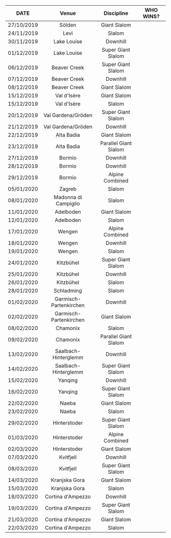 |          DATE          |         Venue          |       Discipline       |        WHO WINS?       |
|:----------------------:|:----------------------:|:----------------------:|:----------------------:|
| 27/10/2019             | Sölden                 | Giant Slalom           |                        |
| 24/11/2019             | Levi                   | Slalom                 |                        |
| 30/11/2019             | Lake Louise            | Downhill               |                        |
| 01/12/2019             | Lake Louise            | Super Giant Slalom     |                        |
| 06/12/2019             | Beaver Creek           | Super Giant Slalom     |                        |
| 07/12/2019             | Beaver Creek           | Downhill               |                        |
| 08/12/2019             | Beaver Creek           | Giant Slalom           |                        |
| 15/12/2019             | Val d'Isère            | Giant Slalom           |                        |
| 15/12/2019             | Val d'Isère            | Slalom                 |                        |
| 20/12/2019             | Val Gardena/Gröden     | Super Giant Slalom     |                        |
| 21/12/2019             | Val Gardena/Gröden     | Downhill               |                        |
| 22/12/2019             | Alta Badia             | Giant Slalom           |                        |
| 23/12/2019             | Alta Badia             | Parallel Giant Slalom  |                        |
| 27/12/2019             | Bormio                 | Downhill               |                        |
| 28/12/2019             | Bormio                 | Downhill               |                        |
| 29/12/2019             | Bormio                 | Alpine Combined        |                        |
| 05/01/2020             | Zagreb                 | Slalom                 |                        |
| 08/01/2020             | Madonna di Campiglio   | Slalom                 |                        |
| 11/01/2020             | Adelboden              | Giant Slalom           |                        |
| 12/01/2020             | Adelboden              | Slalom                 |                        |
| 17/01/2020             | Wengen                 | Alpine Combined        |                        |
| 18/01/2020             | Wengen                 | Downhill               |                        |
| 19/01/2020             | Wengen                 | Slalom                 |                        |
| 24/01/2020             | Kitzbühel              | Super Giant Slalom     |                        |
| 25/01/2020             | Kitzbühel              | Downhill               |                        |
| 26/01/2020             | Kitzbühel              | Slalom                 |                        |
| 28/01/2020             | Schladming             | Slalom                 |                        |
| 01/02/2020             | Garmisch-Partenkirchen | Downhill               |                        |
| 02/02/2020             | Garmisch-Partenkirchen | Giant Slalom           |                        |
| 08/02/2020             | Chamonix               | Slalom                 |                        |
| 09/02/2020             | Chamonix               | Parallel Giant Slalom  |                        |
| 13/02/2020             | Saalbach-Hinterglemm   | Downhill               |                        |
| 14/02/2020             | Saalbach-Hinterglemm   | Super Giant Slalom     |                        |
| 15/02/2020             | Yanqing                | Downhill               |                        |
| 16/02/2020             | Yanqing                | Super Giant Slalom     |                        |
| 22/02/2020             | Naeba                  | Giant Slalom           |                        |
| 23/02/2020             | Naeba                  | Slalom                 |                        |
| 29/02/2020             | Hinterstoder           | Super Giant Slalom     |                        |
| 01/03/2020             | Hinterstoder           | Alpine Combined        |                        |
| 02/03/2020             | Hinterstoder           | Giant Slalom           |                        |
| 07/03/2020             | Kvitfjell              | Downhill               |                        |
| 08/03/2020             | Kvitfjell              | Super Giant Slalom     |                        |
| 14/03/2020             | Kranjska Gora          | Giant Slalom           |                        |
| 15/03/2020             | Kranjska Gora          | Slalom                 |                        |
| 18/03/2020             | Cortina d'Ampezzo      | Downhill               |                        |
| 19/03/2020             | Cortina d'Ampezzo      | Super Giant Slalom     |                        |
| 21/03/2020             | Cortina d'Ampezzo      | Giant Slalom           |                        |
| 22/03/2020             | Cortina d'Ampezzo      | Slalom                 |                        |
